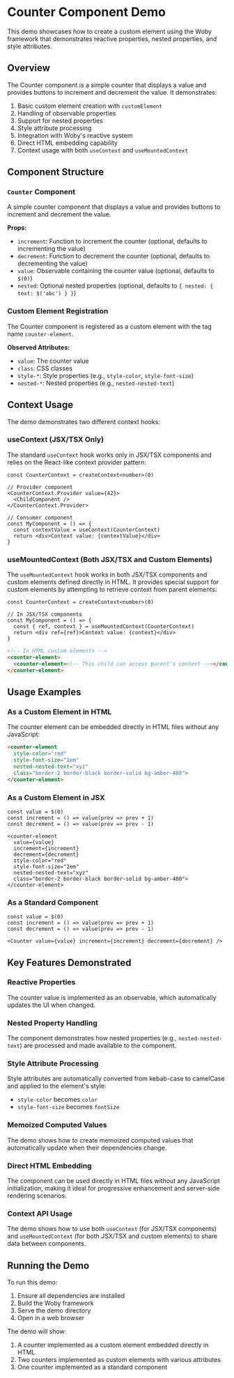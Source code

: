 # Counter Component Demo

This demo showcases how to create a custom element using the Woby framework that demonstrates reactive properties, nested properties, and style attributes.

## Overview

The Counter component is a simple counter that displays a value and provides buttons to increment and decrement the value. It demonstrates:

1. Basic custom element creation with `customElement`
2. Handling of observable properties
3. Support for nested properties
4. Style attribute processing
5. Integration with Woby's reactive system
6. Direct HTML embedding capability
7. Context usage with both `useContext` and `useMountedContext`

## Component Structure

### `Counter` Component

A simple counter component that displays a value and provides buttons to increment and decrement the value.

**Props:**
- `increment`: Function to increment the counter (optional, defaults to incrementing the value)
- `decrement`: Function to decrement the counter (optional, defaults to decrementing the value)
- `value`: Observable containing the counter value (optional, defaults to `$(0)`)
- `nested`: Optional nested properties (optional, defaults to `{ nested: { text: $('abc') } }`)

### Custom Element Registration

The Counter component is registered as a custom element with the tag name `counter-element`.

**Observed Attributes:**
- `value`: The counter value
- `class`: CSS classes
- `style-*`: Style properties (e.g., `style-color`, `style-font-size`)
- `nested-*`: Nested properties (e.g., `nested-nested-text`)

## Context Usage

The demo demonstrates two different context hooks:

### useContext (JSX/TSX Only)

The standard `useContext` hook works only in JSX/TSX components and relies on the React-like context provider pattern:

```tsx
const CounterContext = createContext<number>(0)

// Provider component
<CounterContext.Provider value={42}>
  <ChildComponent />
</CounterContext.Provider>

// Consumer component
const MyComponent = () => {
  const contextValue = useContext(CounterContext)
  return <div>Context value: {contextValue}</div>
}
```

### useMountedContext (Both JSX/TSX and Custom Elements)

The `useMountedContext` hook works in both JSX/TSX components and custom elements defined directly in HTML. It provides special support for custom elements by attempting to retrieve context from parent elements:

```tsx
const CounterContext = createContext<number>(0)

// In JSX/TSX components
const MyComponent = () => {
  const { ref, context } = useMountedContext(CounterContext)
  return <div ref={ref}>Context value: {context}</div>
}
```

```html
<!-- In HTML custom elements -->
<counter-element>
  <counter-element><!-- This child can access parent's context --></counter-element>
</counter-element>
```

## Usage Examples

### As a Custom Element in HTML

The counter element can be embedded directly in HTML files without any JavaScript:

```html
<counter-element 
  style-color="red" 
  style-font-size="2em" 
  nested-nested-text="xyz" 
  class="border-2 border-black border-solid bg-amber-400">
</counter-element>
```

### As a Custom Element in JSX

```tsx
const value = $(0)
const increment = () => value(prev => prev + 1)
const decrement = () => value(prev => prev - 1)

<counter-element 
  value={value} 
  increment={increment} 
  decrement={decrement}
  style-color="red" 
  style-font-size="2em" 
  nested-nested-text="xyz" 
  class="border-2 border-black border-solid bg-amber-400">
</counter-element>
```

### As a Standard Component

```tsx
const value = $(0)
const increment = () => value(prev => prev + 1)
const decrement = () => value(prev => prev - 1)

<Counter value={value} increment={increment} decrement={decrement} />
```

## Key Features Demonstrated

### Reactive Properties

The counter value is implemented as an observable, which automatically updates the UI when changed.

### Nested Property Handling

The component demonstrates how nested properties (e.g., `nested-nested-text`) are processed and made available to the component.

### Style Attribute Processing

Style attributes are automatically converted from kebab-case to camelCase and applied to the element's style:
- `style-color` becomes `color`
- `style-font-size` becomes `fontSize`

### Memoized Computed Values

The demo shows how to create memoized computed values that automatically update when their dependencies change.

### Direct HTML Embedding

The component can be used directly in HTML files without any JavaScript initialization, making it ideal for progressive enhancement and server-side rendering scenarios.

### Context API Usage

The demo shows how to use both `useContext` (for JSX/TSX components) and `useMountedContext` (for both JSX/TSX and custom elements) to share data between components.

## Running the Demo

To run this demo:

1. Ensure all dependencies are installed
2. Build the Woby framework
3. Serve the demo directory
4. Open in a web browser

The demo will show:
1. A counter implemented as a custom element embedded directly in HTML
2. Two counters implemented as custom elements with various attributes
3. One counter implemented as a standard component
